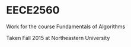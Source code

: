 # EECE2560
Work for the course Fundamentals of Algorithms

Taken Fall 2015 at Northeastern University

